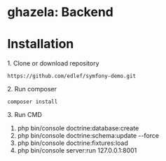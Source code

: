 ghazela: Backend
=======

Installation
========================

1. Clone or download repository

    https://github.com/edlef/symfony-demo.git

2. Run composer

	composer install
 
3. Run CMD

   1. php bin/console doctrine:database:create
   2. php bin/console doctrine:schema:update --force
   3. php bin/console doctrine:fixtures:load
   4. php bin/console server:run 127.0.0.1:8001
